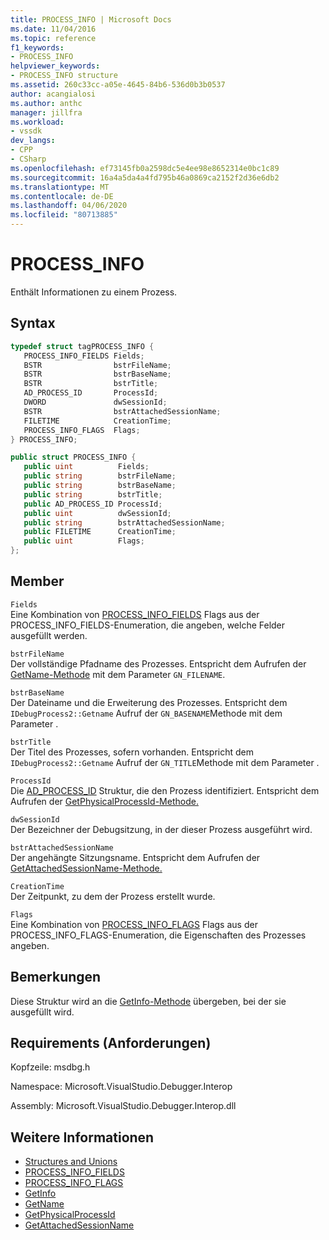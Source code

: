 ```yaml
---
title: PROCESS_INFO | Microsoft Docs
ms.date: 11/04/2016
ms.topic: reference
f1_keywords:
- PROCESS_INFO
helpviewer_keywords:
- PROCESS_INFO structure
ms.assetid: 260c33cc-a05e-4645-84b6-536d0b3b0537
author: acangialosi
ms.author: anthc
manager: jillfra
ms.workload:
- vssdk
dev_langs:
- CPP
- CSharp
ms.openlocfilehash: ef73145fb0a2598dc5e4ee98e8652314e0bc1c89
ms.sourcegitcommit: 16a4a5da4a4fd795b46a0869ca2152f2d36e6db2
ms.translationtype: MT
ms.contentlocale: de-DE
ms.lasthandoff: 04/06/2020
ms.locfileid: "80713885"
---
```

# <a name="process_info"></a>PROCESS_INFO
Enthält Informationen zu einem Prozess.

## <a name="syntax"></a>Syntax

```cpp
typedef struct tagPROCESS_INFO { 
   PROCESS_INFO_FIELDS Fields;
   BSTR                bstrFileName;
   BSTR                bstrBaseName;
   BSTR                bstrTitle;
   AD_PROCESS_ID       ProcessId;
   DWORD               dwSessionId;
   BSTR                bstrAttachedSessionName;
   FILETIME            CreationTime;
   PROCESS_INFO_FLAGS  Flags;
} PROCESS_INFO;
```

```csharp
public struct PROCESS_INFO { 
   public uint          Fields;
   public string        bstrFileName;
   public string        bstrBaseName;
   public string        bstrTitle;
   public AD_PROCESS_ID ProcessId;
   public uint          dwSessionId;
   public string        bstrAttachedSessionName;
   public FILETIME      CreationTime;
   public uint          Flags;
};
```

## <a name="members"></a>Member
 `Fields`\
 Eine Kombination von [PROCESS_INFO_FIELDS](../../../extensibility/debugger/reference/process-info-fields.md) Flags aus der PROCESS_INFO_FIELDS-Enumeration, die angeben, welche Felder ausgefüllt werden.

 `bstrFileName`\
 Der vollständige Pfadname des Prozesses. Entspricht dem Aufrufen der [GetName-Methode](../../../extensibility/debugger/reference/idebugprocess2-getname.md) mit dem Parameter `GN_FILENAME`.

 `bstrBaseName`\
 Der Dateiname und die Erweiterung des Prozesses. Entspricht dem `IDebugProcess2::Getname` Aufruf der `GN_BASENAME`Methode mit dem Parameter .

 `bstrTitle`\
 Der Titel des Prozesses, sofern vorhanden. Entspricht dem `IDebugProcess2::Getname` Aufruf der `GN_TITLE`Methode mit dem Parameter .

 `ProcessId`\
 Die [AD_PROCESS_ID](../../../extensibility/debugger/reference/ad-process-id.md) Struktur, die den Prozess identifiziert. Entspricht dem Aufrufen der [GetPhysicalProcessId-Methode.](../../../extensibility/debugger/reference/idebugprocess2-getphysicalprocessid.md)

 `dwSessionId`\
 Der Bezeichner der Debugsitzung, in der dieser Prozess ausgeführt wird.

 `bstrAttachedSessionName`\
 Der angehängte Sitzungsname. Entspricht dem Aufrufen der [GetAttachedSessionName-Methode.](../../../extensibility/debugger/reference/idebugprocess2-getattachedsessionname.md)

 `CreationTime`\
 Der Zeitpunkt, zu dem der Prozess erstellt wurde.

 `Flags`\
 Eine Kombination von [PROCESS_INFO_FLAGS](../../../extensibility/debugger/reference/process-info-flags.md) Flags aus der PROCESS_INFO_FLAGS-Enumeration, die Eigenschaften des Prozesses angeben.

## <a name="remarks"></a>Bemerkungen
 Diese Struktur wird an die [GetInfo-Methode](../../../extensibility/debugger/reference/idebugprocess2-getinfo.md) übergeben, bei der sie ausgefüllt wird.

## <a name="requirements"></a>Requirements (Anforderungen)
 Kopfzeile: msdbg.h

 Namespace: Microsoft.VisualStudio.Debugger.Interop

 Assembly: Microsoft.VisualStudio.Debugger.Interop.dll

## <a name="see-also"></a>Weitere Informationen
- [Structures and Unions](../../../extensibility/debugger/reference/structures-and-unions.md)
- [PROCESS_INFO_FIELDS](../../../extensibility/debugger/reference/process-info-fields.md)
- [PROCESS_INFO_FLAGS](../../../extensibility/debugger/reference/process-info-flags.md)
- [GetInfo](../../../extensibility/debugger/reference/idebugprocess2-getinfo.md)
- [GetName](../../../extensibility/debugger/reference/idebugprocess2-getname.md)
- [GetPhysicalProcessId](../../../extensibility/debugger/reference/idebugprocess2-getphysicalprocessid.md)
- [GetAttachedSessionName](../../../extensibility/debugger/reference/idebugprocess2-getattachedsessionname.md)
